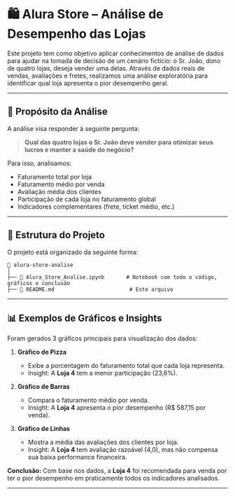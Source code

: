 # 🛍️ Alura Store – Análise de Desempenho das Lojas

Este projeto tem como objetivo aplicar conhecimentos de análise de dados para ajudar na tomada de decisão de um cenário fictício: o Sr. João, dono de quatro lojas, deseja vender uma delas. 
Através de dados reais de vendas, avaliações e fretes, realizamos uma análise exploratória para identificar qual loja apresenta o pior desempenho geral.

---

## 🎯 Propósito da Análise

A análise visa responder à seguinte pergunta:

> **Qual das quatro lojas o Sr. João deve vender para otimizar seus lucros e manter a saúde do negócio?**

Para isso, analisamos:

- Faturamento total por loja  
- Faturamento médio por venda  
- Avaliação média dos clientes  
- Participação de cada loja no faturamento global  
- Indicadores complementares (frete, ticket médio, etc.)

---

## 📁 Estrutura do Projeto

O projeto está organizado da seguinte forma:

```
📂 alura-store-analise
│
├── 📘 Alura_Store_Analise.ipynb       # Notebook com todo o código, gráficos e conclusão
├── 📄 README.md                        # Este arquivo
```

---

## 📊 Exemplos de Gráficos e Insights

Foram gerados 3 gráficos principais para visualização dos dados:

1. **Gráfico de Pizza**  
   - Exibe a porcentagem do faturamento total que cada loja representa.  
   - Insight: A **Loja 4** tem a menor participação (23,6%).

2. **Gráfico de Barras**  
   - Compara o faturamento médio por venda.  
   - Insight: A **Loja 4** apresenta o pior desempenho (R\$ 587,15 por venda).

3. **Gráfico de Linhas**  
   - Mostra a média das avaliações dos clientes por loja.  
   - Insight: A **Loja 4** tem avaliação razoável (4,0), mas não compensa sua baixa performance financeira.

**Conclusão:** Com base nos dados, a **Loja 4** foi recomendada para venda por ter o pior desempenho em praticamente todos os indicadores analisados.

---







